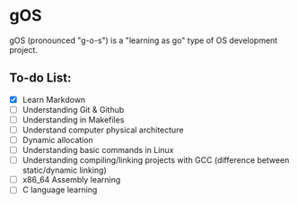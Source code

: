 # gOS
gOS (pronounced "g-o-s") is a "learning as go" type of OS development project.

## To-do List:
- [x] Learn Markdown
- [ ] Understanding Git & Github
- [ ] Understanding in Makefiles
- [ ] Understand computer physical architecture
- [ ] Dynamic allocation
- [ ] Understanding basic commands in Linux
- [ ] Understanding compiling/linking projects with GCC (difference between static/dynamic linking) 
- [ ] x86_64 Assembly learning
- [ ] C language learning
